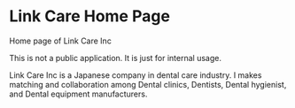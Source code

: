 # Link Care Home Page

Home page of Link Care Inc

This is not a public application. It is just for internal usage.

Link Care Inc is a Japanese company in dental care industry.
I makes matching and collaboration among Dental clinics, Dentists, Dental hygienist, and Dental equipment manufacturers.
